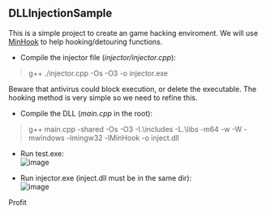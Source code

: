 ## DLLInjectionSample  
This is a simple project to create an game hacking enviroment. We will use [MinHook](https://github.com/TsudaKageyu/minhook) to help hooking/detouring functions.


* Compile the injector file (_injector/injector.cpp_): 
> g++ ./injector.cpp -Os -O3 -o injector.exe  

Beware that antivirus could block execution, or delete the executable. The hooking method is very simple so we need to refine this.  
  
    

* Compile the DLL (_main.cpp_ in the root):
> g++ main.cpp -shared -Os -O3 -I.\\includes -L.\\libs -m64 -w -W -mwindows -lmingw32 -lMinHook -o inject.dll  


* Run test.exe:  
![image](https://user-images.githubusercontent.com/16262291/224552531-2d9608fe-13f5-46fe-9c90-eae0c1059499.png)


* Run injector.exe (inject.dll must be in the same dir):  
![image](https://user-images.githubusercontent.com/16262291/224552958-064a2174-2855-4f9d-a52f-f94fcb71efe1.png)



Profit
